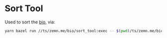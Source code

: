 # Sort Tool
Used to sort the [bio], via:

```bash
yarn bazel run //ts/zemn.me/bio/sort_tool:exec -- $(pwd)/ts/zemn.me/bio/bio.ts
```

[bio]: ../bio.ts